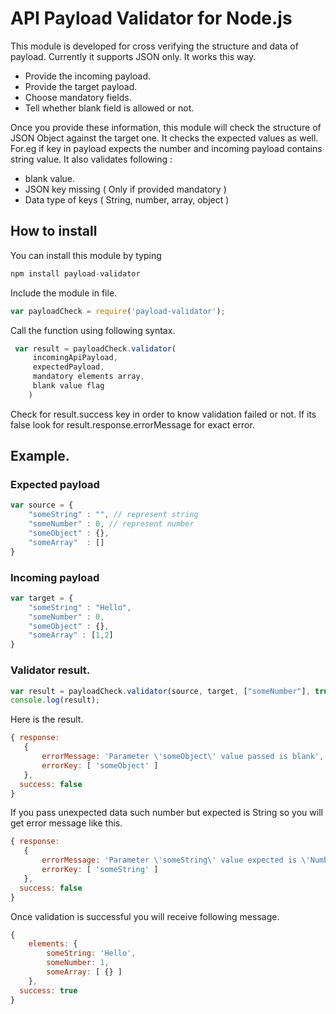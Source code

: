 # API Payload Validator for Node.js

This module is developed for cross verifying the structure and data of payload. Currently it supports JSON only. It works this way.

* Provide the incoming payload.
* Provide the target payload.
* Choose mandatory fields.
* Tell whether blank field is allowed or not.

Once you provide these information, this module will check the structure of JSON Object against the target one. It checks the expected values as well. For.eg if key in payload expects the number and incoming payload contains string value. It also validates following :

* blank value.
* JSON key missing ( Only if provided mandatory )
* Data type of keys ( String, number, array, object )

## How to install

You can install this module by typing

```javascript
npm install payload-validator
```

Include the module in file.

```javascript
var payloadCheck = require('payload-validator');
```

Call the function using following syntax.

```javascript
 var result = payloadCheck.validator(
     incomingApiPayload,
     expectedPayload,
     mandatory elements array,
     blank value flag
    )
 ```

Check for result.success key in order to know validation failed or not. If its false look for result.response.errorMessage for exact error.

## Example.

### Expected payload
```javascript
var source = {
    "someString" : "", // represent string
    "someNumber" : 0, // represent number
    "someObject" : {},
    "someArray"  : []
}
```
### Incoming payload

```javascript
var target = {
    "someString" : "Hello",
    "someNumber" : 0,
    "someObject" : {},
    "someArray" : [1,2]
}
```
### Validator result.

```javascript
var result = payloadCheck.validator(source, target, ["someNumber"], true);
console.log(result);
```
Here is the result.

```javascript
{ response:
   {
       errorMessage: 'Parameter \'someObject\' value passed is blank',
       errorKey: [ 'someObject' ]
   },
  success: false
}
```
If you pass unexpected data such number but expected is String so you will get error message like this.

```javascript
{ response:
   {
       errorMessage: 'Parameter \'someString\' value expected is \'Number\'',
       errorKey: [ 'someString' ]
   },
  success: false
}
```
Once validation is successful you will receive following message.

```javascript
{
    elements: {
        someString: 'Hello',
        someNumber: 1,
        someArray: [ {} ]
    },
  success: true
}
```
